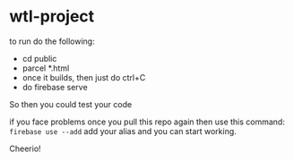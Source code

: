 # wtl-project

to run do the following:

- cd public
- parcel *.html
- once it builds, then just do ctrl+C
- do firebase serve

So then you could test your code

if you face problems once you pull this repo again then use this command: ```firebase use --add```
add your alias and you can start working.

Cheerio!